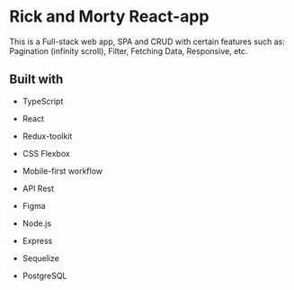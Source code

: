 # Rick and Morty React-app

This is a Full-stack web app, SPA and CRUD with certain features such as: Pagination (infinity scroll), Filter, Fetching Data, Responsive, etc. 

## Built with
- TypeScript
- React
- Redux-toolkit
- CSS Flexbox
- Mobile-first workflow
- API Rest
- Figma
- Node.js
- Express
- Sequelize

- PostgreSQL
